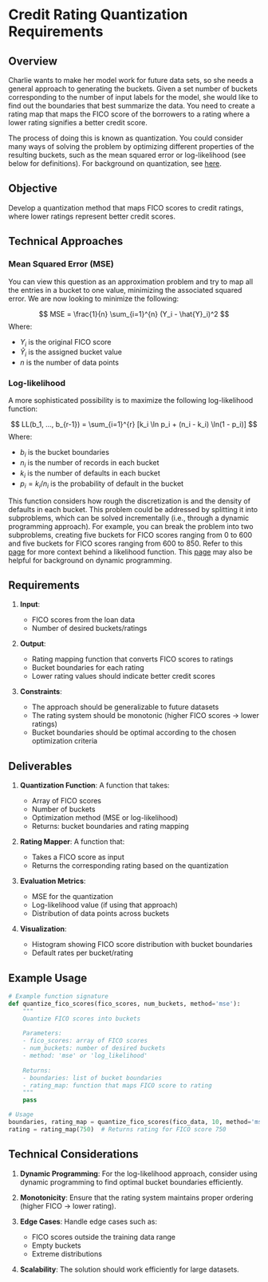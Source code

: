 # Credit Rating Quantization Requirements

## Overview
Charlie wants to make her model work for future data sets, so she needs a general approach to generating the buckets. Given a set number of buckets corresponding to the number of input labels for the model, she would like to find out the boundaries that best summarize the data. You need to create a rating map that maps the FICO score of the borrowers to a rating where a lower rating signifies a better credit score.

The process of doing this is known as quantization. You could consider many ways of solving the problem by optimizing different properties of the resulting buckets, such as the mean squared error or log-likelihood (see below for definitions). For background on quantization, see [here](https://en.wikipedia.org/wiki/Quantization_(signal_processing)).

## Objective
Develop a quantization method that maps FICO scores to credit ratings, where lower ratings represent better credit scores.

## Technical Approaches

### Mean Squared Error (MSE)
You can view this question as an approximation problem and try to map all the entries in a bucket to one value, minimizing the associated squared error. We are now looking to minimize the following:

$$
MSE = \frac{1}{n} \sum_{i=1}^{n} (Y_i - \hat{Y}_i)^2
$$
Where:
- $Y_i$ is the original FICO score
- $\hat{Y}_i$ is the assigned bucket value
- $n$ is the number of data points

### Log-likelihood
A more sophisticated possibility is to maximize the following log-likelihood function:

$$
LL(b_1, ..., b_{r-1}) = \sum_{i=1}^{r} [k_i \ln p_i + (n_i - k_i) \ln(1 - p_i)]
$$
Where:
- $b_i$ is the bucket boundaries
- $n_i$ is the number of records in each bucket
- $k_i$ is the number of defaults in each bucket
- $p_i = k_i / n_i$ is the probability of default in the bucket

This function considers how rough the discretization is and the density of defaults in each bucket. This problem could be addressed by splitting it into subproblems, which can be solved incrementally (i.e., through a dynamic programming approach). For example, you can break the problem into two subproblems, creating five buckets for FICO scores ranging from 0 to 600 and five buckets for FICO scores ranging from 600 to 850. Refer to this [page](link) for more context behind a likelihood function. This [page](link) may also be helpful for background on dynamic programming.

## Requirements

1. **Input**: 
   - FICO scores from the loan data
   - Number of desired buckets/ratings
   
2. **Output**:
   - Rating mapping function that converts FICO scores to ratings
   - Bucket boundaries for each rating
   - Lower rating values should indicate better credit scores

3. **Constraints**:
   - The approach should be generalizable to future datasets
   - The rating system should be monotonic (higher FICO scores → lower ratings)
   - Bucket boundaries should be optimal according to the chosen optimization criteria

## Deliverables

1. **Quantization Function**: A function that takes:
   - Array of FICO scores
   - Number of buckets
   - Optimization method (MSE or log-likelihood)
   - Returns: bucket boundaries and rating mapping

2. **Rating Mapper**: A function that:
   - Takes a FICO score as input
   - Returns the corresponding rating based on the quantization

3. **Evaluation Metrics**:
   - MSE for the quantization
   - Log-likelihood value (if using that approach)
   - Distribution of data points across buckets

4. **Visualization**:
   - Histogram showing FICO score distribution with bucket boundaries
   - Default rates per bucket/rating

## Example Usage

```python
# Example function signature
def quantize_fico_scores(fico_scores, num_buckets, method='mse'):
    """
    Quantize FICO scores into buckets
    
    Parameters:
    - fico_scores: array of FICO scores
    - num_buckets: number of desired buckets
    - method: 'mse' or 'log_likelihood'
    
    Returns:
    - boundaries: list of bucket boundaries
    - rating_map: function that maps FICO score to rating
    """
    pass

# Usage
boundaries, rating_map = quantize_fico_scores(fico_data, 10, method='mse')
rating = rating_map(750)  # Returns rating for FICO score 750
```

## Technical Considerations

1. **Dynamic Programming**: For the log-likelihood approach, consider using dynamic programming to find optimal bucket boundaries efficiently.

2. **Monotonicity**: Ensure that the rating system maintains proper ordering (higher FICO → lower rating).

3. **Edge Cases**: Handle edge cases such as:
   - FICO scores outside the training data range
   - Empty buckets
   - Extreme distributions

4. **Scalability**: The solution should work efficiently for large datasets.
